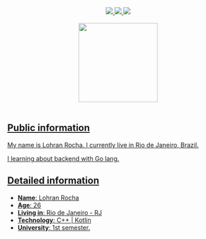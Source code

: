 <div align="center">
    <a target='_blank' href="https://twitter.com/lohranrocha">
        <img src="https://img.shields.io/badge/Twitter-1DA1F2?style=for-the-badge&logo=twitter&logoColor=white">
    </a>
    <a target='_blank' href="https://instagram.com/lohranrocha">
        <img src="https://img.shields.io/badge/Instagram-E4405F?style=for-the-badge&logo=instagram&logoColor=white">
    </a>
    <a target='_blank' href="https://www.linkedin.com/in/lohran-rocha-506a0a18b/">
        <img src="https://img.shields.io/badge/LinkedIn-0077B5?style=for-the-badge&logo=linkedin&logoColor=white">
    </a>
</div>
</br>
<div align="center">
  <a href="https://github.com/lohranrocha">
 <img height="180em" src="https://github-readme-stats.vercel.app/api/top-langs/?username=lohranrocha&layout=compact&langs_count=7&theme=dracula"/>
</div>
    </br>

## Public information

My name is Lohran Rocha. I currently live in Rio de Janeiro, Brazil. 

I learning about backend  with Go lang. 

## Detailed information

* **Name**: Lohran Rocha
* **Age**: 26
* **Living in**: Rio de Janeiro - RJ
* **Technology**: C++ | Kotlin 
* **University**: 1st semester.

